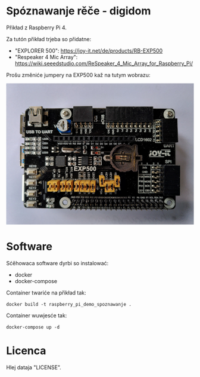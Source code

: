 # Spóznawanje rěče - digidom

Přikład z Raspberry Pi 4.

Za tutón přikład trjeba so přidatne:
* "EXPLORER 500": https://joy-it.net/de/products/RB-EXP500
* "Respeaker 4 Mic Array": https://wiki.seeedstudio.com/ReSpeaker_4_Mic_Array_for_Raspberry_Pi/

Prošu změniće jumpery na EXP500 kaž na tutym wobrazu:

![EXP500 jumper settings](jumper_settings_exp500.jpg)

# Software

Sćěhowaca software dyrbi so instalować:

* docker
* docker-compose

Container twariće na přikład tak:

```console
docker build -t raspberry_pi_demo_spoznawanje .
```

Container wuwjesće tak:

```console
docker-compose up -d
```

# Licenca

Hlej dataja "LICENSE".
